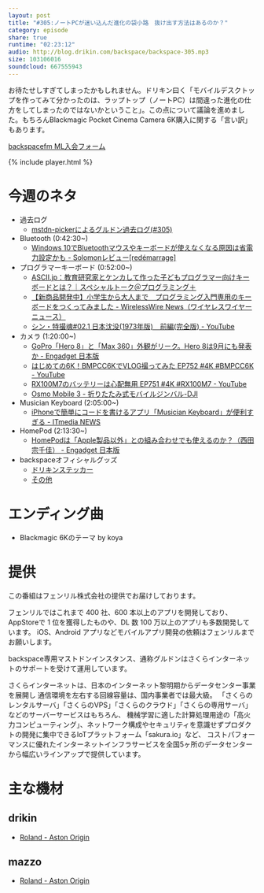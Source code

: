 ```yaml
---
layout: post
title: "#305:ノートPCが迷い込んだ進化の袋小路　抜け出す方法はあるのか？"
category: episode
share: true
runtime: "02:23:12"
audio: http://blog.drikin.com/backspace/backspace-305.mp3
size: 103106016
soundcloud: 667555943
---
```


お待たせしすぎてしまったかもしれません。ドリキン曰く「モバイルデスクトップを作ってみて分かったのは、ラップトップ（ノートPC）は間違った進化の仕方をしてしまったのではないかということ」。この点について議論を進めました。もちろんBlackmagic Pocket Cinema Camera 6K購入に関する「言い訳」もあります。

[backspacefm ML入会フォーム](http://backspace.us11.list-manage.com/subscribe?u=09c933bd3997c1d16dbed156a&id=84b6529b91)

{% include player.html %}


# 今週のネタ
* 過去ログ
  * [mstdn-pickerによるグルドン過去ログ(#305)](https://rbtnn.github.io/mstdn-picker/?instance=mstdn.guru&since_id=102630286545682234&max_id=102630949691511228)
* Bluetooth (0:42:30~)
  * [Windows 10でBluetoothマウスやキーボードが使えなくなる原因は省電力設定かも - Solomonレビュー[redémarrage]](https://solomon-review.net/windows10-bluetooth-peripheral-problem/)
* プログラマーキーボード (0:52:00~)
  * [ASCII.jp：教育研究家とケンカして作った子どもプログラマー向けキーボードとは？｜スペシャルトーク＠プログラミング＋](https://ascii.jp/elem/000/001/916/1916828/)
  * [【新商品開発中】小学生から大人まで　プログラミング入門専用のキーボードをつくってみました - WirelessWire News（ワイヤレスワイヤーニュース）](https://wirelesswire.jp/2019/08/71870/)
  * [シン・特撮魂#02.1 日本沈没(1973年版)　前編(完全版) - YouTube](https://www.youtube.com/watch?v=3r2qzrQ3R80)
* カメラ (1:20:00~)
  * [GoPro「Hero 8」と「Max 360」外観がリーク。Hero 8は9月にも発表か - Engadget 日本版](https://japanese.engadget.com/2019/08/15/gopro-hero-8-max-360-hero-8-9/)
  * [はじめての6K！BMPCC6KでVLOG撮ってみた EP752 #4K #BMPCC6K - YouTube](https://www.youtube.com/watch?v=TiwKtMsEvxE&feature=youtu.be)
  * [RX100M7のバッテリーは心配無用 EP751 #4K #RX100M7 - YouTube](https://www.youtube.com/watch?v=Zp4VPwaIFsU&feature=youtu.be)
  * [Osmo Mobile 3 - 折りたたみ式モバイルジンバル-DJI](https://www.dji.com/jp/osmo-mobile-3)
* Musician Keyboard (2:05:00~)
  * [iPhoneで簡単にコードを書けるアプリ「Musician Keyboard」が便利すぎる - ITmedia NEWS](https://www.itmedia.co.jp/news/articles/1908/14/news061.html)
* HomePod (2:13:30~)
  * [HomePodは「Apple製品以外」との組み合わせでも使えるのか？（西田宗千佳） - Engadget 日本版](https://japanese.engadget.com/2019/08/12/homepod-apple/)
* backspaceオフィシャルグッズ
  * [ドリキンステッカー](https://backspace.thebase.in/)
  * [その他](https://www.zazzle.co.jp/s/backspace+%E3%82%AE%E3%83%95%E3%83%88)

# エンディング曲
* Blackmagic 6Kのテーマ by koya

# 提供

この番組はフェンリル株式会社の提供でお届けしております。

フェンリルではこれまで 400 社、600 本以上のアプリを開発しており、AppStoreで 1 位を獲得したものや、DL 数 100 万以上のアプリも多数開発しています。
iOS、Android アプリなどモバイルアプリ開発の依頼はフェンリルまでお願いします。

backspace専用マストドンインスタンス、通称グルドンはさくらインターネットのサポートを受けて運用しています。

さくらインターネットは、日本のインターネット黎明期からデータセンター事業を展開し
通信環境を左右する回線容量は、国内事業者では最大級。
「さくらのレンタルサーバ」「さくらのVPS」「さくらのクラウド」「さくらの専用サーバ」などのサーバーサービスはもちろん、
機械学習に適した計算処理用途の「高火力コンピューティング」、ネットワーク構成やセキュリティを意識せずプロダクトの開発に集中できるIoTプラットフォーム「sakura.io」など、
コストパフォーマンスに優れたインターネットインフラサービスを全国5ヶ所のデータセンターから幅広いラインアップで提供しています。

# 主な機材

## drikin
* [Roland - Aston Origin](http://amzn.asia/1OwAZ0w)

## mazzo
* [Roland - Aston Origin](http://amzn.asia/1OwAZ0w)

